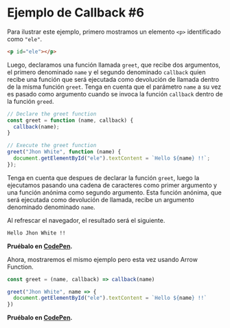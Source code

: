 # Ejemplo de Callback #6

Para ilustrar este ejemplo, primero mostramos un elemento `<p>` identificado como `"ele"`.

```html
<p id="ele"></p>
```

Luego, declaramos una función llamada `greet`, que recibe dos argumentos, el primero denominado `name` y el segundo denominado `callback` quien recibe una función que será ejecutada como devolución de llamada dentro de la misma función `greet`. Tenga en cuenta que el parámetro `name` a su vez es pasado como argumento cuando se invoca la función `callback` dentro de la función `greed`.

```js
// Declare the greet function
const greet = function (name, callback) {
  callback(name);
}

// Execute the greet function
greet("Jhon White", function (name) {
  document.getElementById("ele").textContent = `Hello ${name} !!`;
});
```

Tenga en cuenta que despues de declarar la función `greet`, luego la ejecutamos pasando una cadena de caracteres como primer argumento y una función anónima como segundo argumento. Esta función anónima, que será ejecutada como devolución de llamada, recibe un argumento denominado denominado `name`. 

Al refrescar el navegador, el resultado será el siguiente.
```sh
Hello Jhon White !!
```

**Pruébalo en [CodePen](https://codepen.io/ejimenez123/pen/YzqxKqQ).**

Ahora, mostraremos el mismo ejemplo pero esta vez usando Arrow Function.

```js
const greet = (name, callback) => callback(name)

greet("Jhon White", name => {
  document.getElementById("ele").textContent = `Hello ${name} !!`
})
```

**Pruébalo en [CodePen](https://codepen.io/ejimenez123/pen/GRZvKqy).**
